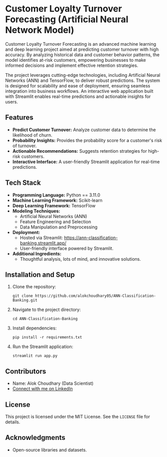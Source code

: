# Customer Loyalty Turnover Forecasting (Artificial Neural Network Model) 

Customer Loyalty Turnover Forecasting is an advanced machine learning and deep learning project aimed at predicting customer turnover with high accuracy. By analyzing historical data and customer behavior patterns, the model identifies at-risk customers, empowering businesses to make informed decisions and implement effective retention strategies.

The project leverages cutting-edge technologies, including Artificial Neural Networks (ANN) and TensorFlow, to deliver robust predictions. The system is designed for scalability and ease of deployment, ensuring seamless integration into business workflows. An interactive web application built with Streamlit enables real-time predictions and actionable insights for users.

## Features
- **Predict Customer Turnover:** Analyze customer data to determine the likelihood of churn.
- **Probability Insights:** Provides the probability score for a customer's risk of turnover.
- **Actionable Recommendations:** Suggests retention strategies for high-risk customers.
- **Interactive Interface:** A user-friendly Streamlit application for real-time predictions.

## Tech Stack
- **Programming Language:** Python == 3.11.0
- **Machine Learning Framework:** Scikit-learn
- **Deep Learning Framework:** TensorFlow
- **Modeling Techniques:**
    - Artificial Neural Networks (ANN)
    - Feature Engineering and Selection
    - Data Manipulation and Preprocessing
- **Deployment:**
    - Hosted via Streamlit: https://ann-classification-banking.streamlit.app/
    - User-friendly interface powered by Streamlit.
- **Additional Ingredients:**
    - Thoughtful analysis, lots of mind, and innovative solutions.

## Installation and Setup
1. Clone the repository:
   ```base
   git clone https://github.com/alokchoudhary05/ANN-Classification-Banking.git

3. Navigate to the project directory:
   ```base
   cd ANN-Classification-Banking

5. Install dependencies:
   ```base
   pip install -r requirements.txt

7. Run the Streamlit application:
   ```base
   streamlit run app.py

## Contributors
- Name: Alok Choudhary (Data Scientist)
- [Connect with me on LinkedIn](https://www.linkedin.com/in/alokchoudhary05/)

## License
This project is licensed under the MIT License. See the `LICENSE` file for details.

## Acknowledgments
- Open-source libraries and datasets.

